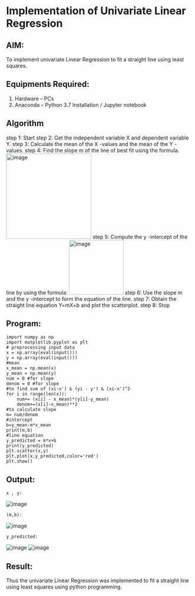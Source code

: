 # Implementation of Univariate Linear Regression
## AIM:
To implement univariate Linear Regression to fit a straight line using least squares.

## Equipments Required:
1. Hardware – PCs
2. Anaconda – Python 3.7 Installation / Jupyter notebook

## Algorithm
step 1: Start
step 2: Get the independent variable X and dependent variable Y.
step 3: Calculate the mean of the X -values and the mean of the Y -values.
step 4: Find the slope m of the line of best fit using the formula. 
<img width="231" alt="image" src="https://user-images.githubusercontent.com/93026020/192078527-b3b5ee3e-992f-46c4-865b-3b7ce4ac54ad.png">
step 5: Compute the y -intercept of the line by using the formula:
<img width="148" alt="image" src="https://user-images.githubusercontent.com/93026020/192078545-79d70b90-7e9d-4b85-9f8b-9d7548a4c5a4.png">
step 6: Use the slope m and the y -intercept to form the equation of the line.
step 7: Obtain the straight line equation Y=mX+b and plot the scatterplot.
step 8: Stop

## Program:
```
import numpy as np
import matplotlib.pyplot as plt
# preprocessing input data
x = np.array(eval(input()))
y = np.array(eval(input()))
#mean
x_mean = np.mean(x)
y_mean = np.mean(y)
num = 0 #for slope
denom = 0 #for slope
#to find sum of (xi-x') & (yi - y') & (xi-x')^2
for i in range(len(x)):
    num+= (x[i] - x_mean)*(y[i]-y_mean)
    denom+=(x[i]-x_mean)**2
#to calculate slope
m= num/denom
#intercept
b=y_mean-m*x_mean
print(m,b)
#line equation
y_predicted = m*x+b
print(y_predicted)
plt.scatter(x,y)
plt.plot(x,y_predicted,color='red')
plt.show()
```
## Output:
```
x , y:
```
![image](https://github.com/user-attachments/assets/d959115d-4031-49c5-8dd3-461cfab3cce5)
```
(m,b):
```
![image](https://github.com/user-attachments/assets/c1bf8d85-98dd-4db8-a2c6-efeb90d10514)
```
y_predicted:
```
![image](https://github.com/user-attachments/assets/10b796c4-12a5-4982-a353-f6f067d0b98b)
![image](https://github.com/user-attachments/assets/258c7315-e9ff-49b7-bc79-a91b464f3f7f)
## Result:
Thus the univariate Linear Regression was implemented to fit a straight line using least squares using python programming.

